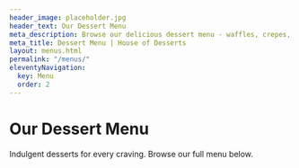 ```yaml
---
header_image: placeholder.jpg
header_text: Our Dessert Menu
meta_description: Browse our delicious dessert menu - waffles, crepes, sundaes, milkshakes and more!
meta_title: Dessert Menu | House of Desserts
layout: menus.html
permalink: "/menus/"
eleventyNavigation:
  key: Menu
  order: 2
---
```


# Our Dessert Menu

Indulgent desserts for every craving. Browse our full menu below.